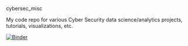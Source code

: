 cybersec_misc

My code repo for various Cyber Security data science/analytics projects, tutorials, visualizations, etc. 

[![Binder](https://mybinder.org/badge_logo.svg)](https://mybinder.org/v2/gh/n0psl1de/cybersec_misc.git/HEAD)
